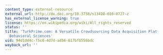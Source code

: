```yaml
---
content_type: external-resource
external_url: http://dx.doi.org/10.3758/s13428-016-0727-z
has_external_license_warning: true
license: https://en.wikipedia.org/wiki/All_rights_reserved
status: ''
title: 'TurkPrime.com: A Versatile Crowdsourcing Data Acquisition Platform for the
  Behavioral Sciences'
uid: 94d1dd4c-f5c0-4d7d-ad56-617bfb556bdc
wayback_url: ''
---
```


